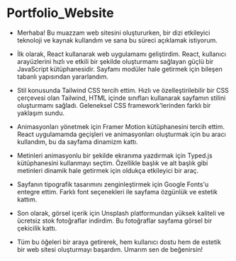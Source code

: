 # Portfolio_Website

- Merhaba! Bu muazzam web sitesini oluştururken, bir dizi etkileyici teknoloji ve kaynak kullandım ve sana bu süreci açıklamak istiyorum.

- İlk olarak, React kullanarak web uygulamamı geliştirdim. React, kullanıcı arayüzlerini hızlı ve etkili bir şekilde oluşturmamı sağlayan güçlü bir JavaScript kütüphanesidir. Sayfamı modüler hale getirmek için bileşen tabanlı yapısından yararlandım.

- Stil konusunda Tailwind CSS tercih ettim. Hızlı ve özelleştirilebilir bir CSS çerçevesi olan Tailwind, HTML içinde sınıfları kullanarak sayfamın stilini oluşturmamı sağladı. Geleneksel CSS framework'lerinden farklı bir yaklaşım sundu.

- Animasyonları yönetmek için Framer Motion kütüphanesini tercih ettim. React uygulamamda geçişleri ve animasyonları oluşturmak için bu aracı kullandım, bu da sayfama dinamizm kattı.

- Metinleri animasyonlu bir şekilde ekranıma yazdırmak için Typed.js kütüphanesini kullanmayı seçtim. Özellikle başlık ve alt başlık gibi metinleri dinamik hale getirmek için oldukça etkileyici bir araç.

- Sayfanın tipografik tasarımını zenginleştirmek için Google Fonts'u entegre ettim. Farklı font seçenekleri ile sayfama özgünlük ve estetik kattım.

- Son olarak, görsel içerik için Unsplash platformundan yüksek kaliteli ve ücretsiz stok fotoğraflar indirdim. Bu fotoğraflar sayfama görsel bir çekicilik kattı.

- Tüm bu öğeleri bir araya getirerek, hem kullanıcı dostu hem de estetik bir web sitesi oluşturmayı başardım. Umarım sen de beğenirsin!
